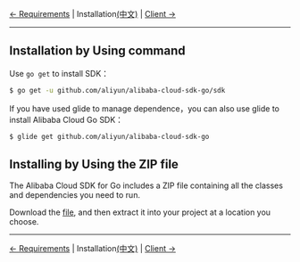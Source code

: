 [← Requirements](0-Requirements-EN.md) | Installation[(中文)](1-Installation-CN.md) | [Client →](2-Client-EN.md)
***

## Installation by Using command
Use `go get` to install SDK：

```sh
$ go get -u github.com/aliyun/alibaba-cloud-sdk-go/sdk
```

If you have used glide to manage dependence，you can also use glide to install Alibaba Cloud Go SDK：

```sh
$ glide get github.com/aliyun/alibaba-cloud-sdk-go
```

## Installing by Using the ZIP file
The Alibaba Cloud SDK for Go includes a ZIP file containing all the classes and dependencies you need to run.

Download the [file][Go-release], and then extract it into your project at a location you choose.

***
[← Requirements](0-Requirements-EN.md) | Installation[(中文)](1-Installation-CN.md) | [Client →](2-Client-EN.md)

[Go-release]: https://github.com/aliyun/alibaba-cloud-sdk-go/releases